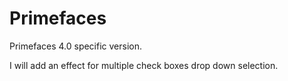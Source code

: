 Primefaces
==========

Primefaces 4.0 specific version.

I will add an effect for multiple check boxes drop down selection.
